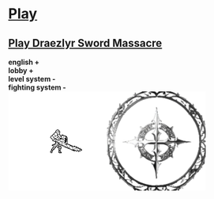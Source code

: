 # [Play](https://deesdav.github.io/draezlyr-wielder/) 
## [Play Draezlyr Sword Massacre](https://deesdav.github.io/draezlyr/)

<b>english +</b><br>
<b>lobby +</b><br>
<b>level system -<b><br>
<b>fighting system -</b><br>
<img style="height: 200px; width: 200px;" src="./res/img/hero.idle.png"><img style="height: 200px; width: 200px;" src="./res/img/logo.png">

